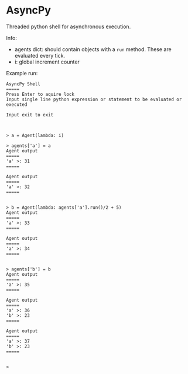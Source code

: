 # AsyncPy
Threaded python shell for asynchronous execution.

Info:
- agents dict: should contain objects with a `run` method. These are evaluated every tick.
- i: global increment counter


Example run:

```
AsyncPy Shell
=====
Press Enter to aquire lock
Input single line python expression or statement to be evaluated or executed

Input exit to exit



> a = Agent(lambda: i)

> agents['a'] = a
Agent output
=====
'a' >: 31
=====

Agent output
=====
'a' >: 32
=====


> b = Agent(lambda: agents['a'].run()/2 + 5)
Agent output
=====
'a' >: 33
=====

Agent output
=====
'a' >: 34
=====


> agents['b'] = b
Agent output
=====
'a' >: 35
=====

Agent output
=====
'a' >: 36
'b' >: 23
=====

Agent output
=====
'a' >: 37
'b' >: 23
=====


> 
```
